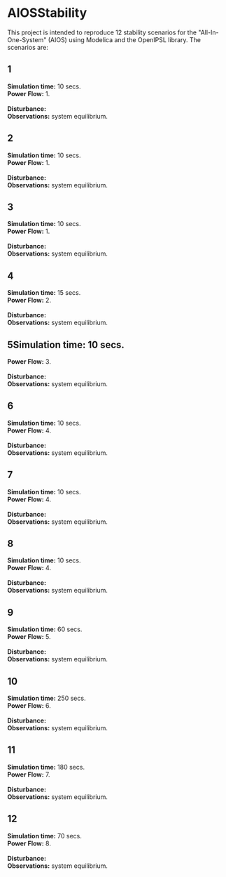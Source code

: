 # AIOSStability

This project is intended to reproduce 12 stability scenarios for the "All-In-One-System" (AIOS) using Modelica and the OpenIPSL library. The scenarios are:

## 1
**Simulation time:** 10 secs. <br/>
**Power Flow:** 1. <br/>  
**Disturbance:** <br/>
**Observations:** system equilibrium. <br/>

## 2
**Simulation time:** 10 secs. <br/>
**Power Flow:** 1. <br/>  
**Disturbance:** <br/>
**Observations:** system equilibrium. <br/>

## 3
**Simulation time:** 10 secs. <br/>
**Power Flow:** 1. <br/>  
**Disturbance:** <br/>
**Observations:** system equilibrium. <br/>

## 4
**Simulation time:** 15 secs. <br/>
**Power Flow:** 2. <br/>  
**Disturbance:** <br/>
**Observations:** system equilibrium. <br/>

## 5**Simulation time:** 10 secs. <br/>
**Power Flow:** 3. <br/>  
**Disturbance:** <br/>
**Observations:** system equilibrium. <br/>

## 6
**Simulation time:** 10 secs. <br/>
**Power Flow:** 4. <br/>  
**Disturbance:** <br/>
**Observations:** system equilibrium. <br/>

## 7
**Simulation time:** 10 secs. <br/>
**Power Flow:** 4. <br/>  
**Disturbance:** <br/>
**Observations:** system equilibrium. <br/>

## 8
**Simulation time:** 10 secs. <br/>
**Power Flow:** 4. <br/>  
**Disturbance:** <br/>
**Observations:** system equilibrium. <br/>

## 9
**Simulation time:** 60 secs. <br/>
**Power Flow:** 5. <br/>  
**Disturbance:** <br/>
**Observations:** system equilibrium. <br/>

## 10
**Simulation time:** 250 secs. <br/>
**Power Flow:** 6. <br/>  
**Disturbance:** <br/>
**Observations:** system equilibrium. <br/>

## 11
**Simulation time:** 180 secs. <br/>
**Power Flow:** 7. <br/>  
**Disturbance:** <br/>
**Observations:** system equilibrium. <br/>

## 12
**Simulation time:** 70 secs. <br/>
**Power Flow:** 8. <br/>  
**Disturbance:** <br/>
**Observations:** system equilibrium. <br/>
